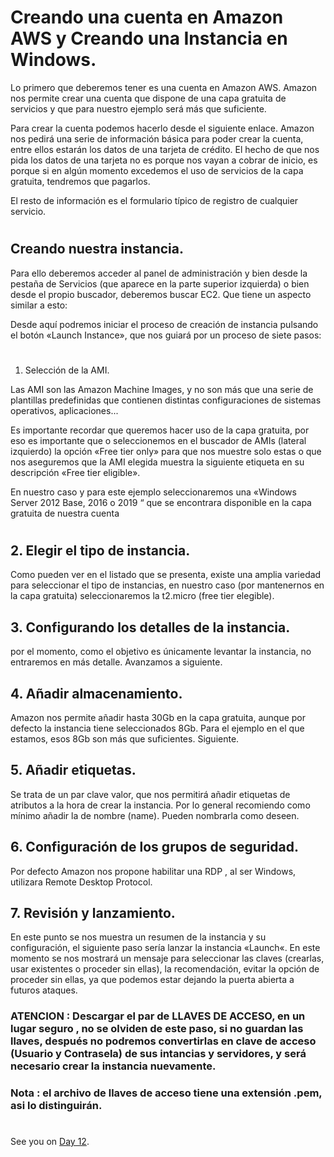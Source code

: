

# Creando una cuenta en Amazon AWS y Creando una Instancia en Windows.

Lo primero que deberemos tener es una cuenta en Amazon AWS. Amazon nos permite crear una cuenta que dispone de una capa gratuita de servicios y que para nuestro ejemplo será más que suficiente.

Para crear la cuenta podemos hacerlo desde el siguiente enlace. Amazon nos pedirá una serie de información básica para poder crear la cuenta, entre ellos estarán los datos de una tarjeta de crédito. El hecho de que nos pida los datos de una tarjeta no es porque nos vayan a cobrar de inicio, es porque si en algún momento excedemos el uso de servicios de la capa gratuita, tendremos que pagarlos.

El resto de información es el formulario típico de registro de cualquier servicio.


#
## Creando nuestra instancia.

Para ello deberemos acceder al panel de administración y bien desde la pestaña de
Servicios (que aparece en la parte superior izquierda) o bien desde el propio buscador,
deberemos buscar EC2. Que tiene un aspecto similar a esto:

Desde aquí podremos iniciar el proceso de creación de instancia pulsando el botón «Launch
Instance», que nos guiará por un proceso de siete pasos:

#

1. Selección de la AMI.

Las AMI son las Amazon Machine Images, y no son más que una serie de plantillas predefinidas que contienen distintas configuraciones de sistemas operativos, aplicaciones...

Es importante recordar que queremos hacer uso de la capa gratuita, por eso es importante que o seleccionemos en el buscador de AMIs (lateral izquierdo) la opción «Free tier only» para que nos muestre solo estas o que nos aseguremos que la AMI elegida muestra la siguiente etiqueta en su descripción «Free tier eligible».

En nuestro caso y para este ejemplo seleccionaremos una «Windows Server 2012 Base, 2016 o 2019 “ que se encontrara disponible en la capa gratuita de nuestra cuenta


#

## 2. Elegir el tipo de instancia.

Como pueden ver en el listado que se presenta, existe una amplia variedad para seleccionar el tipo de instancias, en nuestro caso (por mantenernos en la capa gratuita) seleccionaremos la t2.micro (free tier elegible).

## 3. Configurando los detalles de la instancia.

por el momento, como el objetivo es únicamente levantar la instancia, no entraremos en más detalle. Avanzamos a siguiente.

## 4. Añadir almacenamiento.

Amazon nos permite añadir hasta 30Gb en la capa gratuita, aunque por defecto la instancia tiene seleccionados 8Gb. Para el ejemplo en el que estamos, esos 8Gb son más que suficientes. Siguiente.

## 5. Añadir etiquetas.

Se trata de un par clave valor, que nos permitirá añadir etiquetas de atributos a la hora de crear la instancia. Por lo general recomiendo como mínimo añadir la de nombre (name). Pueden nombrarla como deseen.

## 6. Configuración de los grupos de seguridad.

Por defecto Amazon nos propone habilitar una RDP , al ser Windows, utilizara Remote Desktop Protocol.


## 7. Revisión y lanzamiento.

En este punto se nos muestra un resumen de la instancia y su configuración, el siguiente paso sería lanzar la instancia «Launch«. En este momento se nos mostrará un mensaje para seleccionar las claves (crearlas, usar existentes o proceder sin ellas), la recomendación, evitar la opción de proceder sin ellas, ya que podemos estar dejando la puerta abierta a futuros ataques.





### ATENCION : Descargar el par de LLAVES DE ACCESO, en un lugar seguro , no se olviden de este paso, si no guardan las llaves, después no podremos convertirlas en clave de acceso (Usuario y Contrasela) de sus intancias y servidores, y será necesario crear la instancia nuevamente.

### Nota : el archivo de llaves de acceso tiene una extensión .pem, asi lo distinguirán.



#
#
#
#
#





See you on [Day 12](day12.md).
